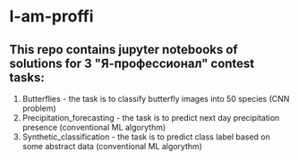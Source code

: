# I-am-proffi
## This repo contains jupyter notebooks of solutions for 3 "Я-профессионал" contest tasks:
1. Butterflies - the task is to classify butterfly images into 50 species (CNN problem)
2. Precipitation_forecasting - the task is to predict next day precipitation presence (conventional ML algorythm)
3. Synthetic_classification - the task is to predict class label based on some abstract data (conventional ML algorythm)
